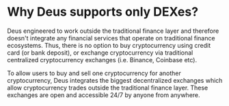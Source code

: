 # Why Deus supports only DEXes?

Deus engineered to work outside the traditional finance layer and therefore doesn't integrate any financial services that operate on traditional finance ecosystems. Thus, there is no option to buy cryptocurrency using credit card (or bank deposit), or exchange cryptocurrency via traditional centralized cryptocurrency exchanges (i.e. Binance, Coinbase etc).

To allow users to buy and sell one cryptocurrency for another cryptocurrency, Deus integrates the biggest decentralized exchanges which allow cryptocurrency trades outside the traditional finance layer. These exchanges are open and accessible 24/7 by anyone from anywhere.


